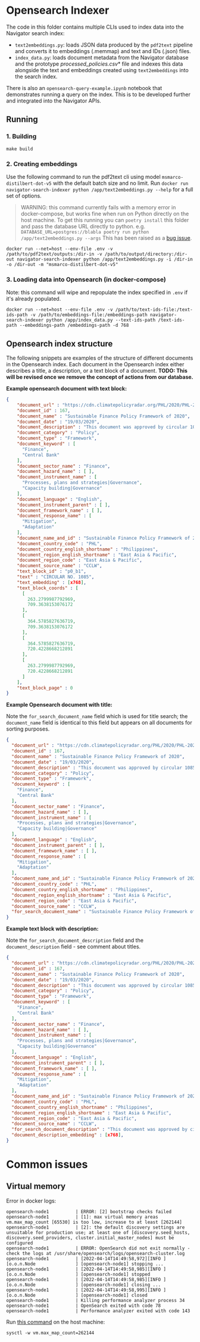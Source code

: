 # Opensearch Indexer

The code in this folder contains multiple CLIs used to index data into the Navigator search index:

* `text2embeddings.py`: loads JSON data produced by the `pdf2text` pipeline and converts it to embeddings (.memmap) and text and IDs (.json) files.
* `index_data.py`: loads document metadata from the Navigator database and the prototype *processed_policies.csv** file and indexes this data alongside the text and embeddings created using `text2embeddings` into the search index.

There is also an `opensearch-query-example.ipynb` notebook that demonstrates running a query on the index. This is to be developed further and integrated into the Navigator APIs.

## Running

### 1. Building

`make build`

### 2. Creating embeddings

Use the following command to run the pdf2text cli using model `msmarco-distilbert-dot-v5` with the default batch size and no limit. Run `docker run navigator-search-indexer python /app/text2embeddings.py --help` for a full set of options.

> WARNING: this command currently fails with a memory error in docker-compose, but works fine when run on Python directly on the host machine. To get this running you can `poetry install` this folder and pass the database URL directly to python.
> e.g. `DATABASE_URL=postgres://blabla poetry run python /app/text2embeddings.py --args`
> This has been raised as a [bug issue](https://github.com/climatepolicyradar/navigator/issues/438).

```
docker run --net=host --env-file .env -v /path/to/pdf2text/outputs:/dir-in -v /path/to/output/directory:/dir-out navigator-search-indexer python /app/text2embeddings.py -i /dir-in -o /dir-out -m "msmarco-distilbert-dot-v5"
```

### 3. Loading data into Opensearch (in docker-compose)

Note: this command will wipe and repopulate the index specified in `.env` if it's already populated.

```
docker run --net=host --env-file .env -v /path/to/text-ids-file:/text-ids-path -v /path/to/embeddings-file:/embeddings-path navigator-search-indexer python /app/index_data.py --text-ids-path /text-ids-path --embeddings-path /embeddings-path -d 768
```

## Opensearch index structure

The following snippets are examples of the structure of different documents in the Opensearch index. Each document in the Opensearch index either describes a title, a description, or a text block of a document. **TODO: This will be revised once we remove the concept of actions from our database.**

**Example opensearch document with text block:**

``` json
{
    "document_url" : "https://cdn.climatepolicyradar.org/PHL/2020/PHL-2020-03-19-Sustainable Finance Policy Framework of 2020-319_1c11e58a696ca5741fdc3454b4369564.pdf",
    "document_id" : 167,
    "document_name" : "Sustainable Finance Policy Framework of 2020",
    "document_date" : "19/03/2020",
    "document_description" : "This document was approved by circular 1085/2020 of Philippines' central bank. It defines the bank's vision to integrate sustainability principles in corporate governance and risk management frameworks as well as in strategic objectives of banks.&nbsp;",
    "document_category" : "Policy",
    "document_type" : "Framework",
    "document_keyword" : [
      "Finance",
      "Central Bank"
    ],
    "document_sector_name" : "Finance",
    "document_hazard_name" : [ ],
    "document_instrument_name" : [
      "Processes, plans and strategies|Governance",
      "Capacity building|Governance"
    ],
    "document_language" : "English",
    "document_instrument_parent" : [ ],
    "document_framework_name" : [ ],
    "document_response_name" : [
      "Mitigation",
      "Adaptation"
    ],
    "document_name_and_id" : "Sustainable Finance Policy Framework of 2020 167",
    "document_country_code" : "PHL",
    "document_country_english_shortname" : "Philippines",
    "document_region_english_shortname" : "East Asia & Pacific",
    "document_region_code" : "East Asia & Pacific",
    "document_source_name" : "CCLW",
    "text_block_id" : "p0_b1",
    "text" : "CIRCULAR NO. 1085",
    "text_embedding" : [x768],
    "text_block_coords" : [
      [
        263.2799987792969,
        709.3638153076172
      ],
      [
        364.5785827636719,
        709.3638153076172
      ],
      [
        364.5785827636719,
        720.4228668212891
      ],
      [
        263.2799987792969,
        720.4228668212891
      ]
    ],
    "text_block_page" : 0
}
```

**Example Opensearch document with title:**

Note the `for_search_document_name` field which is used for title search; the `document_name` field is identical to this field but appears on all documents for sorting purposes.

``` json
{
  "document_url" : "https://cdn.climatepolicyradar.org/PHL/2020/PHL-2020-03-19-Sustainable Finance Policy Framework of 2020-319_1c11e58a696ca5741fdc3454b4369564.pdf",
  "document_id" : 167,
  "document_name" : "Sustainable Finance Policy Framework of 2020",
  "document_date" : "19/03/2020",
  "document_description" : "This document was approved by circular 1085/2020 of Philippines' central bank. It defines the bank's vision to integrate sustainability principles in corporate governance and risk management frameworks as well as in strategic objectives of banks.&nbsp;",
  "document_category" : "Policy",
  "document_type" : "Framework",
  "document_keyword" : [
    "Finance",
    "Central Bank"
  ],
  "document_sector_name" : "Finance",
  "document_hazard_name" : [ ],
  "document_instrument_name" : [
    "Processes, plans and strategies|Governance",
    "Capacity building|Governance"
  ],
  "document_language" : "English",
  "document_instrument_parent" : [ ],
  "document_framework_name" : [ ],
  "document_response_name" : [
    "Mitigation",
    "Adaptation"
  ],
  "document_name_and_id" : "Sustainable Finance Policy Framework of 2020 167",
  "document_country_code" : "PHL",
  "document_country_english_shortname" : "Philippines",
  "document_region_english_shortname" : "East Asia & Pacific",
  "document_region_code" : "East Asia & Pacific",
  "document_source_name" : "CCLW",
  "for_search_document_name" : "Sustainable Finance Policy Framework of 2020"
}
```

**Example text block with description:**

Note the `for_search_document_description` field and the `document_description` field - see comment about titles.

``` json
{
  "document_url" : "https://cdn.climatepolicyradar.org/PHL/2020/PHL-2020-03-19-Sustainable Finance Policy Framework of 2020-319_1c11e58a696ca5741fdc3454b4369564.pdf",
  "document_id" : 167,
  "document_name" : "Sustainable Finance Policy Framework of 2020",
  "document_date" : "19/03/2020",
  "document_description" : "This document was approved by circular 1085/2020 of Philippines' central bank. It defines the bank's vision to integrate sustainability principles in corporate governance and risk management frameworks as well as in strategic objectives of banks.&nbsp;",
  "document_category" : "Policy",
  "document_type" : "Framework",
  "document_keyword" : [
    "Finance",
    "Central Bank"
  ],
  "document_sector_name" : "Finance",
  "document_hazard_name" : [ ],
  "document_instrument_name" : [
    "Processes, plans and strategies|Governance",
    "Capacity building|Governance"
  ],
  "document_language" : "English",
  "document_instrument_parent" : [ ],
  "document_framework_name" : [ ],
  "document_response_name" : [
    "Mitigation",
    "Adaptation"
  ],
  "document_name_and_id" : "Sustainable Finance Policy Framework of 2020 167",
  "document_country_code" : "PHL",
  "document_country_english_shortname" : "Philippines",
  "document_region_english_shortname" : "East Asia & Pacific",
  "document_region_code" : "East Asia & Pacific",
  "document_source_name" : "CCLW",
  "for_search_document_description" : "This document was approved by circular 1085/2020 of Philippines' central bank. It defines the bank's vision to integrate sustainability principles in corporate governance and risk management frameworks as well as in strategic objectives of banks.&nbsp;",
  "document_description_embedding" : [x768],
}
```

# Common issues

## Virtual memory

Error in docker logs:

```
opensearch-node1          | ERROR: [2] bootstrap checks failed
opensearch-node1          | [1]: max virtual memory areas vm.max_map_count [65530] is too low, increase to at least [262144]
opensearch-node1          | [2]: the default discovery settings are unsuitable for production use; at least one of [discovery.seed_hosts, discovery.seed_providers, cluster.initial_master_nodes] must be configured
opensearch-node1          | ERROR: OpenSearch did not exit normally - check the logs at /usr/share/opensearch/logs/opensearch-cluster.log
opensearch-node1          | [2022-04-14T14:49:58,972][INFO ][o.o.n.Node               ] [opensearch-node1] stopping ...
opensearch-node1          | [2022-04-14T14:49:58,985][INFO ][o.o.n.Node               ] [opensearch-node1] stopped
opensearch-node1          | [2022-04-14T14:49:58,985][INFO ][o.o.n.Node               ] [opensearch-node1] closing ...
opensearch-node1          | [2022-04-14T14:49:58,995][INFO ][o.o.n.Node               ] [opensearch-node1] closed
opensearch-node1          | Killing performance analyzer process 34
opensearch-node1          | OpenSearch exited with code 78
opensearch-node1          | Performance analyzer exited with code 143
```

Run [this command](https://www.elastic.co/guide/en/elasticsearch/reference/current/vm-max-map-count.html) on the host machine:

``` 
sysctl -w vm.max_map_count=262144
```